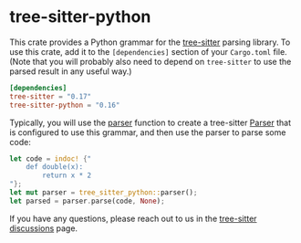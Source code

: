 # tree-sitter-python

This crate provides a Python grammar for the [tree-sitter][] parsing library.
To use this crate, add it to the `[dependencies]` section of your `Cargo.toml`
file.  (Note that you will probably also need to depend on `tree-sitter` to use
the parsed result in any useful way.)

``` toml
[dependencies]
tree-sitter = "0.17"
tree-sitter-python = "0.16"
```

Typically, you will use the [parser][] function to create a tree-sitter
[Parser][] that is configured to use this grammar, and then use the parser to
parse some code:

``` rust
let code = indoc! {"
    def double(x):
        return x * 2
"};
let mut parser = tree_sitter_python::parser();
let parsed = parser.parse(code, None);
```

If you have any questions, please reach out to us in the [tree-sitter
discussions] page.

[Language]: https://docs.rs/tree-sitter/*/tree_sitter/struct.Language.html
[Parser]: https://docs.rs/tree-sitter/*/tree_sitter/struct.Parser.html
[parser]: fn.parser.html
[tree-sitter]: https://tree-sitter.github.io/
[tree-sitter discussions]: https://github.com/tree-sitter/tree-sitter/discussions
